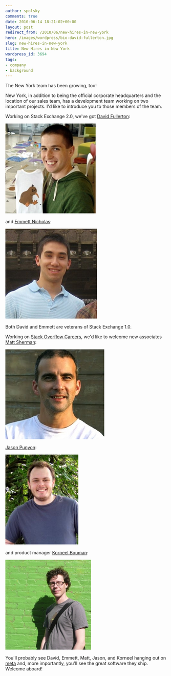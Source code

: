 ```yaml
---
author: spolsky
comments: true
date: 2010-06-14 18:21:02+00:00
layout: post
redirect_from: /2010/06/new-hires-in-new-york
hero: /images/wordpress/bio-david-fullerton.jpg
slug: new-hires-in-new-york
title: New Hires in New York
wordpress_id: 3694
tags:
- company
- background
---
```


The New York team has been growing, too!

New York, in addition to being the official corporate headquarters and the location of our sales team, has a development team working on two important projects. I'd like to introduce you to those members of the team.

Working on Stack Exchange 2.0, we've got [David Fullerton](http://stackoverflow.com/users/91687/david):

[![](/images/wordpress/bio-david-fullerton.jpg)](/images/wordpress/bio-david-fullerton.jpg)

and [Emmett Nicholas](http://stackoverflow.com/users/2749/emmett):

[![](/images/wordpress/bio-emmett-nicholas.jpg)](/images/wordpress/bio-emmett-nicholas.jpg)

Both David and Emmett are veterans of Stack Exchange 1.0.

Working on [Stack Overflow Careers](http://careers.stackoverflow.com/), we'd like to welcome new associates [Matt Sherman](http://stackoverflow.com/users/70613/matt-sherman):

[![](/images/wordpress/bio-matt-sherman.jpg)](/images/wordpress/bio-matt-sherman.jpg)

[Jason Punyon](http://stackoverflow.com/users/6212/jason-punyon):

[![](/images/wordpress/bio-jason-punyon.jpg)](/images/wordpress/bio-jason-punyon.jpg)

and product manager [Korneel Bouman](http://stackoverflow.com/users/220619/korneel-bouman):

[![](/images/wordpress/bio-korneel-bouman.jpg)](/images/wordpress/bio-korneel-bouman.jpg)

You'll probably see David, Emmett, Matt, Jason, and Korneel hanging out on [meta](http://meta.stackoverflow.com/) and, more importantly, you'll see the great software they ship. Welcome aboard!
